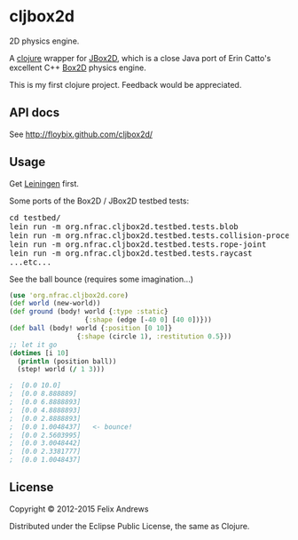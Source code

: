 # cljbox2d

2D physics engine.

A [clojure](http://clojure.org/) wrapper for
[JBox2D](http://www.jbox2d.org/), which is a close Java port of Erin
Catto's excellent C++ [Box2D](http://www.box2d.org/) physics engine.

This is my first clojure project. Feedback would be appreciated.

## API docs

See http://floybix.github.com/cljbox2d/

## Usage

Get [Leiningen](https://github.com/technomancy/leiningen) first.

Some ports of the Box2D / JBox2D testbed tests:

<pre>
cd testbed/
lein run -m org.nfrac.cljbox2d.testbed.tests.blob
lein run -m org.nfrac.cljbox2d.testbed.tests.collision-processing
lein run -m org.nfrac.cljbox2d.testbed.tests.rope-joint
lein run -m org.nfrac.cljbox2d.testbed.tests.raycast
...etc...
</pre>

See the ball bounce (requires some imagination...)

```clojure
(use 'org.nfrac.cljbox2d.core)
(def world (new-world))
(def ground (body! world {:type :static}
                   {:shape (edge [-40 0] [40 0])}))
(def ball (body! world {:position [0 10]}
                 {:shape (circle 1), :restitution 0.5}))
;; let it go
(dotimes [i 10]
  (println (position ball))
  (step! world (/ 1 3)))

;  [0.0 10.0]
;  [0.0 8.888889]
;  [0.0 6.8888893]
;  [0.0 4.8888893]
;  [0.0 2.8888893]
;  [0.0 1.0048437]   <- bounce!
;  [0.0 2.5603995]
;  [0.0 3.0048442]
;  [0.0 2.3381777]
;  [0.0 1.0048437]
```

## License

Copyright © 2012-2015 Felix Andrews

Distributed under the Eclipse Public License, the same as Clojure.
